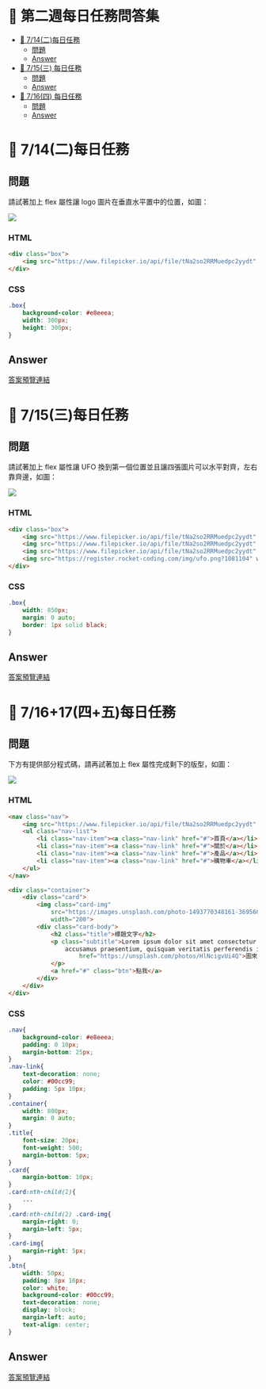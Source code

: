 # 🏅 第二週每日任務問答集

- [🏅 7/14(二)每日任務](#-714二-每日任務)
	- [問題](#問題)
	- [Answer](#answer)
- [🏅 7/15(三) 每日任務](#-715三-每日任務)
	- [問題](#問題-1)
	- [Answer](#answer-1)
- [🏅 7/16(四) 每日任務](#-716三-每日任務)
	- [問題](#問題-2)
	- [Answer](#answer-2)

# 🏅 7/14(二)每日任務

## 問題

請試著加上 flex 屬性讓 logo 圖片在垂直水平置中的位置，如圖：

![](https://i.imgur.com/qWEVuCO.png)

### HTML

```html
<div class="box">
	<img src="https://www.filepicker.io/api/file/tNa2so2RRMuedpc2yydt" alt="logo" width="150">
</div>
```

### CSS

```css
.box{
	background-color: #e8eeea;
	width: 300px;
	height: 300px;
}
```

## Answer

[答案預覽連結](https://iotalh.github.io/HexSchoolTasks/Week2/Daily-714.html)

# 🏅 7/15(三)每日任務

## 問題

請試著加上 flex 屬性讓 UFO 換到第一個位置並且讓四張圖片可以水平對齊，左右靠齊邊，如圖：

![](https://i.imgur.com/6SrO6s6.png)

### HTML

```html
<div class="box">
	<img src="https://www.filepicker.io/api/file/tNa2so2RRMuedpc2yydt" alt="logo" width="150">
	<img src="https://www.filepicker.io/api/file/tNa2so2RRMuedpc2yydt" alt="logo" width="150">
	<img src="https://www.filepicker.io/api/file/tNa2so2RRMuedpc2yydt" alt="logo" width="150">
	<img src="https://register.rocket-coding.com/img/ufo.png?1081104" width="150">
</div>
```

### CSS

```css
.box{
	width: 850px;
	margin: 0 auto;
	border: 1px solid black;
}
```

## Answer

[答案預覽連結](https://iotalh.github.io/HexSchoolTasks/Week2/Daily-715.html)

# 🏅 7/16+17(四+五)每日任務

## 問題

下方有提供部分程式碼，請再試著加上 flex 屬性完成剩下的版型，如圖：

![](https://i.imgur.com/aMOHoek.png)

### HTML

```html
<nav class="nav">
	<img src="https://www.filepicker.io/api/file/tNa2so2RRMuedpc2yydt" alt="logo" width="100">
	<ul class="nav-list">
		<li class="nav-item"><a class="nav-link" href="#">首頁</a></li>
		<li class="nav-item"><a class="nav-link" href="#">關於</a></li>
		<li class="nav-item"><a class="nav-link" href="#">產品</a></li>
		<li class="nav-item"><a class="nav-link" href="#">購物車</a></li>
	</ul>
</nav>

<div class="container">
	<div class="card">
		<img class="card-img"
			src="https://images.unsplash.com/photo-1493770348161-369560ae357d?ixlib=rb-1.2.1&ixid=eyJhcHBfaWQiOjEyMDd9&auto=format&fit=crop&w=800&q=60"
			width="200">
		<div class="card-body">
			<h2 class="title">標題文字</h2>
			<p class="subtitle">Lorem ipsum dolor sit amet consectetur adipisicing elit. Corrupti ipsum ab sit neque
				accusamus praesentium, quisquam veritatis perferendis ipsa aspernatur nulla!<a
					href="https://unsplash.com/photos/HlNcigvUi4Q">圖來自unsplash</a>
			</p>
			<a href="#" class="btn">點我</a>
		</div>
	</div>
</div>
```

### CSS

```css
.nav{
	background-color: #e8eeea;
	padding: 0 10px;
	margin-bottom: 25px;
}
.nav-link{
	text-decoration: none;
	color: #00cc99;
	padding: 5px 10px;
}
.container{
	width: 800px;
	margin: 0 auto;
}
.title{
	font-size: 20px;
	font-weight: 500;
	margin-bottom: 5px;
}
.card{
	margin-bottom: 10px;
}
.card:nth-child(2){
	...
}	
.card:nth-child(2) .card-img{
	margin-right: 0;
	margin-left: 5px;
}
.card-img{
	margin-right: 5px;
}
.btn{
	width: 50px;
	padding: 8px 16px;
	color: white;
	background-color: #00cc99;
	text-decoration: none;
	display: block;
	margin-left: auto;
	text-align: center;
}
```

## Answer

[答案預覽連結](https://iotalh.github.io/HexSchoolTasks/Week2/Daily-716.html)